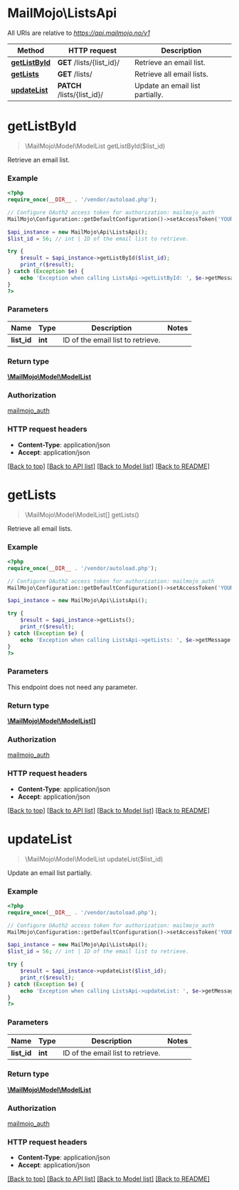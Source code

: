 # MailMojo\ListsApi

All URIs are relative to *https://api.mailmojo.no/v1*

Method | HTTP request | Description
------------- | ------------- | -------------
[**getListById**](ListsApi.md#getListById) | **GET** /lists/{list_id}/ | Retrieve an email list.
[**getLists**](ListsApi.md#getLists) | **GET** /lists/ | Retrieve all email lists.
[**updateList**](ListsApi.md#updateList) | **PATCH** /lists/{list_id}/ | Update an email list partially.


# **getListById**
> \MailMojo\Model\ModelList getListById($list_id)

Retrieve an email list.

### Example
```php
<?php
require_once(__DIR__ . '/vendor/autoload.php');

// Configure OAuth2 access token for authorization: mailmojo_auth
MailMojo\Configuration::getDefaultConfiguration()->setAccessToken('YOUR_ACCESS_TOKEN');

$api_instance = new MailMojo\Api\ListsApi();
$list_id = 56; // int | ID of the email list to retrieve.

try {
    $result = $api_instance->getListById($list_id);
    print_r($result);
} catch (Exception $e) {
    echo 'Exception when calling ListsApi->getListById: ', $e->getMessage(), PHP_EOL;
}
?>
```

### Parameters

Name | Type | Description  | Notes
------------- | ------------- | ------------- | -------------
 **list_id** | **int**| ID of the email list to retrieve. |

### Return type

[**\MailMojo\Model\ModelList**](../Model/ModelList.md)

### Authorization

[mailmojo_auth](../../README.md#mailmojo_auth)

### HTTP request headers

 - **Content-Type**: application/json
 - **Accept**: application/json

[[Back to top]](#) [[Back to API list]](../../README.md#documentation-for-api-endpoints) [[Back to Model list]](../../README.md#documentation-for-models) [[Back to README]](../../README.md)

# **getLists**
> \MailMojo\Model\ModelList[] getLists()

Retrieve all email lists.

### Example
```php
<?php
require_once(__DIR__ . '/vendor/autoload.php');

// Configure OAuth2 access token for authorization: mailmojo_auth
MailMojo\Configuration::getDefaultConfiguration()->setAccessToken('YOUR_ACCESS_TOKEN');

$api_instance = new MailMojo\Api\ListsApi();

try {
    $result = $api_instance->getLists();
    print_r($result);
} catch (Exception $e) {
    echo 'Exception when calling ListsApi->getLists: ', $e->getMessage(), PHP_EOL;
}
?>
```

### Parameters
This endpoint does not need any parameter.

### Return type

[**\MailMojo\Model\ModelList[]**](../Model/ModelList.md)

### Authorization

[mailmojo_auth](../../README.md#mailmojo_auth)

### HTTP request headers

 - **Content-Type**: application/json
 - **Accept**: application/json

[[Back to top]](#) [[Back to API list]](../../README.md#documentation-for-api-endpoints) [[Back to Model list]](../../README.md#documentation-for-models) [[Back to README]](../../README.md)

# **updateList**
> \MailMojo\Model\ModelList updateList($list_id)

Update an email list partially.

### Example
```php
<?php
require_once(__DIR__ . '/vendor/autoload.php');

// Configure OAuth2 access token for authorization: mailmojo_auth
MailMojo\Configuration::getDefaultConfiguration()->setAccessToken('YOUR_ACCESS_TOKEN');

$api_instance = new MailMojo\Api\ListsApi();
$list_id = 56; // int | ID of the email list to retrieve.

try {
    $result = $api_instance->updateList($list_id);
    print_r($result);
} catch (Exception $e) {
    echo 'Exception when calling ListsApi->updateList: ', $e->getMessage(), PHP_EOL;
}
?>
```

### Parameters

Name | Type | Description  | Notes
------------- | ------------- | ------------- | -------------
 **list_id** | **int**| ID of the email list to retrieve. |

### Return type

[**\MailMojo\Model\ModelList**](../Model/ModelList.md)

### Authorization

[mailmojo_auth](../../README.md#mailmojo_auth)

### HTTP request headers

 - **Content-Type**: application/json
 - **Accept**: application/json

[[Back to top]](#) [[Back to API list]](../../README.md#documentation-for-api-endpoints) [[Back to Model list]](../../README.md#documentation-for-models) [[Back to README]](../../README.md)

